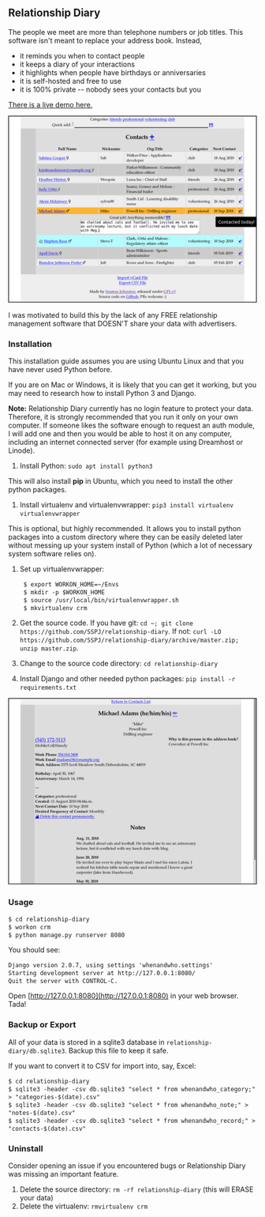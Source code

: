 ## Relationship Diary

The people we meet are more than telephone numbers or job titles. This software isn't meant to replace your address book. Instead,

* it reminds you when to contact people
* it keeps a diary of your interactions
* it highlights when people have birthdays or anniversaries
* it is self-hosted and free to use
* it is 100% private -- nobody sees your contacts but you

[There is a live demo here.](http://diary.seamusjohnston.com/)

![ScreenShot](Screenshot2.png)

I was motivated to build this by the lack of any FREE relationship management software that DOESN'T share your data with advertisers.

### Installation

This installation guide assumes you are using Ubuntu Linux and that you have never used Python before.

If you are on Mac or Windows, it is likely that you can get it working, but you may need to research how to install Python 3 and Django.

**Note:** Relationship Diary currently has no login feature to protect your data. Therefore, it is strongly recommended that you run it only on your own computer. If someone likes the software enough to request an auth module, I will add one and then you would be able to host it on any computer, including an internet connected server (for example using Dreamhost or Linode).

1. Install Python: `sudo apt install python3`

  This will also install **pip** in Ubuntu, which you need to install the other python packages.
1. Install virtualenv and virtualenvwrapper: `pip3 install virtualenv virtualenvwrapper`

  This is optional, but highly recommended. It allows you to install python packages into a custom directory where they can be easily deleted later without messing up your system install of Python (which a lot of necessary system software relies on).
1. Set up virtualenvwrapper:

        $ export WORKON_HOME=~/Envs
        $ mkdir -p $WORKON_HOME
        $ source /usr/local/bin/virtualenvwrapper.sh
        $ mkvirtualenv crm
1. Get the source code. If you have git: `cd ~; git clone https://github.com/SSPJ/relationship-diary`. If not: `curl -LO https://github.com/SSPJ/relationship-diary/archive/master.zip; unzip master.zip`.

1. Change to the source code directory: `cd relationship-diary`

1. Install Django and other needed python packages: `pip install -r requirements.txt`

![ScreenShot](Screenshot3.png)

### Usage

    $ cd relationship-diary
    $ workon crm
    $ python manage.py runserver 8080

You should see:

    Django version 2.0.7, using settings 'whenandwho.settings'
    Starting development server at http://127.0.0.1:8080/
    Quit the server with CONTROL-C.

Open [http://127.0.0.1:8080](http://127.0.0.1:8080) in your web browser. Tada!

### Backup or Export

All of your data is stored in a sqlite3 database in `relationship-diary/db.sqlite3`. Backup this file to keep it safe.

If you want to convert it to CSV for import into, say, Excel:

    $ cd relationship-diary
    $ sqlite3 -header -csv db.sqlite3 "select * from whenandwho_category;" > "categories-$(date).csv"
    $ sqlite3 -header -csv db.sqlite3 "select * from whenandwho_note;" > "notes-$(date).csv"
    $ sqlite3 -header -csv db.sqlite3 "select * from whenandwho_record;" > "contacts-$(date).csv"

### Uninstall

Consider opening an issue if you encountered bugs or Relationship Diary was missing an important feature.

1. Delete the source directory: `rm -rf relationship-diary` (this will ERASE your data)
1. Delete the virtualenv: `rmvirtualenv crm`
